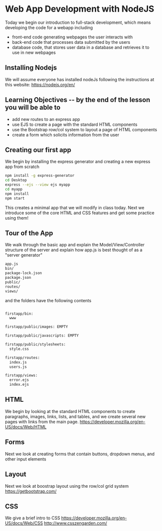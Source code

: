 # Web App Development with NodeJS

Today we begin our introduction to full-stack development,
which means developing the code for a webapp including
- front-end code generating webpages the user interacts with
- back-end code that processes data submitted by the users
- database code, that stores user data in a database and retrieves it to use in new webpages

## Installing Nodejs
We will assume everyone has installed nodeJs following the instructions at this website:
https://nodejs.org/en/

## Learning Objectives -- by the end of the lesson you will be able to
- add new routes to an express app
- use EJS to create a page with the standard HTML components
- use the Bootstrap row/col system to layout a page of HTML components
- create a form which solicits information from the user

## Creating our first app
We begin by installing the express generator and creating a new express app from scratch
``` bash
npm install -g express-generator
cd Desktop
express --ejs --view ejs myapp
cd myapp
npm install
npm start
```
This creates a minimal app that we will modify in class today.
Next we introduce some of the core HTML and CSS features and get some practice using them!

## Tour of the App
We walk through the basic app and explain the Model/View/Controller structure of the server
and explain how app.js is best thought of as a "server generator"
``` bash
app.js
bin/
package-lock.json
package.json
public/
routes/
views/
```
and the folders have the following contents
``` bash

firstapp/bin:
  www

firstapp/public/images: EMPTY

firstapp/public/javascripts: EMPTY

firstapp/public/stylesheets: 
  style.css

firstapp/routes:
  index.js
  users.js

firstapp/views:
  error.ejs
  index.ejs
```

## HTML
We begin by looking at the standard HTML components to create paragraphs, images, links, lists, and tables, and we create several new pages with links from the main page.
https://developer.mozilla.org/en-US/docs/Web/HTML

## Forms
Next we look at creating forms that contain buttons, dropdown menus, and other input elements

## Layout
Next we look at boostrap layout using the row/col grid system
https://getbootstrap.com/

## CSS
We give a brief intro to CSS
https://developer.mozilla.org/en-US/docs/Web/CSS
http://www.csszengarden.com/



